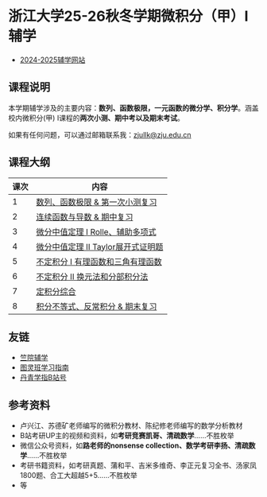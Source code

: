 # 浙江大学25-26秋冬学期微积分（甲）I辅学

- [2024-2025辅学网站](https://yuanhongyi.github.io/zjucalc24/) 

## 课程说明

本学期辅学涉及的主要内容：**数列、函数极限，一元函数的微分学、积分学**。涵盖校内微积分(甲) I课程的**两次小测、期中考以及期末考试**。

如果有任何问题，可以通过邮箱联系我：zjullk@zju.edu.cn


## 课程大纲


|课次|内容|
|---|---|
|1| [数列、函数极限 & 第一次小测复习](https://yuanhongyi.github.io/lecture/l01)|   
|2| [连续函数与导数 & 期中复习](https://yuanhongyi.github.io/lecture/l02)|
|3| [微分中值定理 I Rolle、辅助多项式](https://yuanhongyi.github.io/lecture/l03)|   
|4| [微分中值定理 II Taylor展开式证明题](https://yuanhongyi.github.io/lecture/l04)|   
|5| [不定积分 I 有理函数和三角有理函数](https://yuanhongyi.github.io/lecture/l05)|   
|6| [不定积分 II 换元法和分部积分法](https://yuanhongyi.github.io/lecture/l06)|   
|7| [定积分综合](https://yuanhongyi.github.io/lecture/l07)|   
|8| [积分不等式、反常积分 & 期末复习](https://yuanhongyi.github.io/lecture/l08)|   

## 友链

- [竺院辅学](https://ckc-agc.bowling233.top/) 
- [图灵班学习指南](https://zju-turing.github.io/TuringCourses/)
- [丹青学指B站号](https://space.bilibili.com/389626435)

## 参考资料

- 卢兴江、苏德矿老师编写的微积分教材、陈纪修老师编写的数学分析教材
- B站考研UP主的视频和资料，如**考研竞赛凯哥、清疏数学**……不胜枚举
- 微信公众号资料，如**路老师的nonsense collection、数学考研李扬、清疏数学**……不胜枚举
- 考研书籍资料，如考研真题、蒲和平、吉米多维奇、李正元复习全书、汤家凤1800题、合工大超越5+5……不胜枚举
- 等

